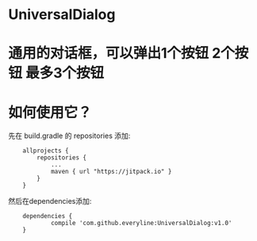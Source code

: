 # UniversalDialog
通用的对话框，可以弹出1个按钮 2个按钮 最多3个按钮
================================================
# 如何使用它？
先在 build.gradle 的 repositories 添加:
```
	allprojects {
		repositories {
			...
			maven { url "https://jitpack.io" }
		}
	}
```

然后在dependencies添加:
```
	dependencies {
	        compile 'com.github.everyline:UniversalDialog:v1.0'
	}
```


